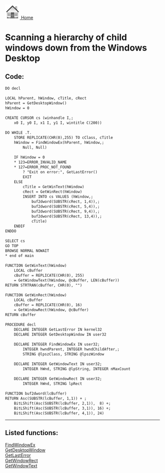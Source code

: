 [<img src="../images/home.png"> Home ](https://github.com/VFPX/Win32API)  

# Scanning a hierarchy of child windows down from the Windows Desktop

## Code:
```foxpro  
DO decl

LOCAL hParent, hWindow, cTitle, cRect
hParent = GetDesktopWindow()
hWindow = 0

CREATE CURSOR cs (winhandle I,;
	x0 I, y0 I, x1 I, y1 I, wintitle C(200))

DO WHILE .T.
	STORE REPLICATE(CHR(0),255) TO cClass, cTitle
	hWindow = FindWindowEx(hParent, hWindow,;
		Null, Null)

	IF hWindow = 0
	* 123=ERROR_INVALID_NAME
	* 127=ERROR_PROC_NOT_FOUND
		? "Exit on error:", GetLastError()
		EXIT
	ELSE
		cTitle = GetWinText(hWindow)
		cRect = GetWinRect(hWindow)
		INSERT INTO cs VALUES (hWindow,;
			buf2dword(SUBSTR(cRect, 1,4)),;
			buf2dword(SUBSTR(cRect, 5,4)),;
			buf2dword(SUBSTR(cRect, 9,4)),;
			buf2dword(SUBSTR(cRect, 13,4)),;
			cTitle)
	ENDIF
ENDDO

SELECT cs
GO TOP
BROWSE NORMAL NOWAIT
* end of main

FUNCTION GetWinText(hWindow)
	LOCAL cBuffer
	cBuffer = REPLICATE(CHR(0), 255)
	= GetWindowText(hWindow, @cBuffer, LEN(cBuffer))
RETURN STRTRAN(cBuffer, CHR(0), "")

FUNCTION GetWinRect(hWindow)
	LOCAL cBuffer
	cBuffer = REPLICATE(CHR(0), 16)
	= GetWindowRect(hWindow, @cBuffer)
RETURN cBuffer

PROCEDURE decl
	DECLARE INTEGER GetLastError IN kernel32
	DECLARE INTEGER GetDesktopWindow IN user32

	DECLARE INTEGER FindWindowEx IN user32;
		INTEGER hwndParent, INTEGER hwndChildAfter,;
		STRING @lpszClass, STRING @lpszWindow

	DECLARE INTEGER GetWindowText IN user32;
		INTEGER hWnd, STRING @lpString, INTEGER nMaxCount

	DECLARE INTEGER GetWindowRect IN user32;
		INTEGER hWnd, STRING lpRect

FUNCTION buf2dword(lcBuffer)
RETURN Asc(SUBSTR(lcBuffer, 1,1)) + ;
	BitLShift(Asc(SUBSTR(lcBuffer, 2,1)),  8) +;
	BitLShift(Asc(SUBSTR(lcBuffer, 3,1)), 16) +;
	BitLShift(Asc(SUBSTR(lcBuffer, 4,1)), 24)  
```  
***  


## Listed functions:
[FindWindowEx](../libraries/user32/FindWindowEx.md)  
[GetDesktopWindow](../libraries/user32/GetDesktopWindow.md)  
[GetLastError](../libraries/kernel32/GetLastError.md)  
[GetWindowRect](../libraries/user32/GetWindowRect.md)  
[GetWindowText](../libraries/user32/GetWindowText.md)  
